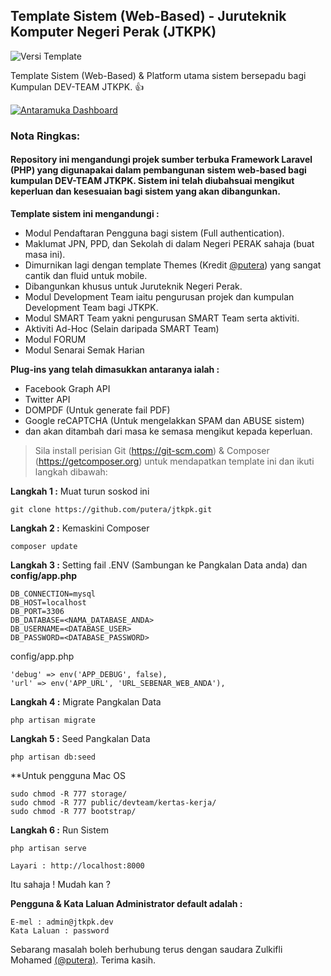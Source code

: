 ## Template Sistem (Web-Based) - Juruteknik Komputer Negeri Perak (JTKPK)

![Versi Template](http://img.shields.io/badge/Versi-v1.0-green.svg)

Template Sistem (Web-Based) & Platform utama sistem bersepadu bagi Kumpulan DEV-TEAM JTKPK. :+1:

[![Antaramuka Dashboard](https://s13.postimg.org/9gbnu98rr/Screen_Shot_2016_11_01_at_4_06_55_PM.png)](https://postimg.org/image/caet7paxv/)

### **Nota Ringkas:**

#### Repository ini mengandungi projek sumber terbuka Framework Laravel (PHP) yang digunapakai dalam pembangunan sistem web-based bagi kumpulan DEV-TEAM JTKPK. Sistem ini telah diubahsuai mengikut keperluan dan kesesuaian bagi sistem yang akan dibangunkan.

**Template sistem ini mengandungi :**

* Modul Pendaftaran Pengguna bagi sistem (Full authentication).
* Maklumat JPN, PPD, dan Sekolah di dalam Negeri PERAK sahaja (buat masa ini).
* Dimurnikan lagi dengan template Themes (Kredit [@putera](https://github.com/putera)) yang sangat cantik dan fluid untuk mobile.
* Dibangunkan khusus untuk Juruteknik Negeri Perak.
* Modul Development Team iaitu pengurusan projek dan kumpulan Development Team bagi JTKPK.
* Modul SMART Team yakni pengurusan SMART Team serta aktiviti.
* Aktiviti Ad-Hoc (Selain daripada SMART Team)
* Modul FORUM
* Modul Senarai Semak Harian

**Plug-ins yang telah dimasukkan antaranya ialah :**

* Facebook Graph API
* Twitter API
* DOMPDF (Untuk generate fail PDF)
* Google reCAPTCHA (Untuk mengelakkan SPAM dan ABUSE sistem)
* dan akan ditambah dari masa ke semasa mengikut kepada keperluan.

> Sila install perisian Git (https://git-scm.com) & Composer (https://getcomposer.org) untuk mendapatkan template ini dan ikuti langkah dibawah:

**Langkah 1 :** Muat turun soskod ini
```
git clone https://github.com/putera/jtkpk.git
```

**Langkah 2 :** Kemaskini Composer
```
composer update
```

**Langkah 3 :** Setting fail .ENV (Sambungan ke Pangkalan Data anda) dan **config/app.php**
```
DB_CONNECTION=mysql
DB_HOST=localhost
DB_PORT=3306
DB_DATABASE=<NAMA_DATABASE_ANDA>
DB_USERNAME=<DATABASE_USER>
DB_PASSWORD=<DATABASE_PASSWORD>
```

config/app.php

```
'debug' => env('APP_DEBUG', false),
'url' => env('APP_URL', 'URL_SEBENAR_WEB_ANDA'),
```

**Langkah 4 :** Migrate Pangkalan Data
```
php artisan migrate
```

**Langkah 5 :** Seed Pangkalan Data
```
php artisan db:seed
```

**Untuk pengguna Mac OS
```
sudo chmod -R 777 storage/
sudo chmod -R 777 public/devteam/kertas-kerja/
sudo chmod -R 777 bootstrap/
```

**Langkah 6 :** Run Sistem
```
php artisan serve
```

```
Layari : http://localhost:8000
```

Itu sahaja ! Mudah kan ?

**Pengguna & Kata Laluan Administrator default adalah :**
```
E-mel : admin@jtkpk.dev
Kata Laluan : password
```

Sebarang masalah boleh berhubung terus dengan saudara Zulkifli Mohamed [(@putera)](https://github.com/putera). Terima kasih.
